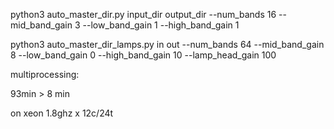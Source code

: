 python3 auto_master_dir.py input_dir output_dir --num_bands 16 --mid_band_gain 3 --low_band_gain 1 --high_band_gain 1


python3 auto_master_dir_lamps.py in out --num_bands 64 --mid_band_gain 8 --low_band_gain 0 --high_band_gain 10 --lamp_head_gain 100

multiprocessing:

93min > 8 min 

on xeon 1.8ghz x 12c/24t
